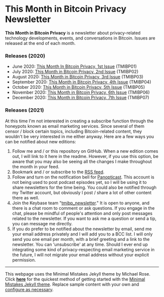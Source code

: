 # This Month in Bitcoin Privacy Newsletter

**This Month in Bitcoin Privacy** is a newsletter about privacy-related technology developments, events, and conversations in Bitcoin. Issues are released at the end of each month.

### Releases (2020)

+ June 2020: [This Month In Bitcoin Privacy, 1st Issue](https://enegnei.github.io/This-Month-In-Bitcoin-Privacy/June_2020/) (TMIBP01)
+ July 2020: [This Month in Bitcoin Privacy, 2nd Issue](https://enegnei.github.io/This-Month-In-Bitcoin-Privacy/July_2020/) (TMIBP02)
+ August 2020: [This Month in Bitcoin Privacy, 3rd Issue](https://enegnei.github.io/This-Month-In-Bitcoin-Privacy/August_2020/) (TMIBP03)
+ September 2020: [This Month in Bitcoin Privacy, 4th Issue](https://enegnei.github.io/This-Month-In-Bitcoin-Privacy/September_2020/) (TMIBP04)
+ October 2020: [This Month in Bitcoin Privacy, 5th Issue](https://enegnei.github.io/This-Month-In-Bitcoin-Privacy/October_2020/) (TMIBP05)
+ November 2020: [This Month in Bitcoin Privacy, 6th Issue](https://enegnei.github.io/This-Month-In-Bitcoin-Privacy/November_2020/) (TMIBP06)
+ December 2020: [This Month in Bitcoin Privacy, 7th Issue](https://enegnei.github.io/This-Month-In-Bitcoin-Privacy/December_2020/) (TMIBP07)

### Releases (2021)

At this time I'm not interested in creating a subscribe function through the honeypots known as email marketing services. Since several of them censor / block certain topics, including Bitcoin-related content, they wouldn't be very interested in me either anyway. Here are a few ways you can be notified about new editions:

1. Follow me and / or this repository on GitHub. When a new edition comes out, I will link to it here in the readme. However, if you use this option, be aware that you may also be seeing all the changes I make throughout the month in your feed.
2. Bookmark and / or subscribe to the [RSS feed](https://enegnei.github.io/This-Month-In-Bitcoin-Privacy/feed.xml).
3. Follow and turn on the notification bell for [Panopticast](https://twitter.com/Panopticast). This account is not being used to post podcast episodes yet, so I will be using it to share newsletters for the time being. You could also be notified through my Twitter account, but obviously I post / share a lot of other content there as well.
4. Join the Keybase team "[tmibp_newsletter](https://keybase.io/team/tmibp_newsletter)." It is open to anyone, and there is a chat room to comment or ask questions. If you engage in the chat, please be mindful of people's attention and only post messages related to the newsletter. If you want to ask me a question or send a tip, you can message me directly.
5. If you do prefer to be notified about the newsletter by email, send me your email address privately and I will add you to a BCC list. I will only send you one email per month, with a brief greeting and a link to the newsletter. You can 'unsubscribe' at any time. Should I ever end up integrating some kind of privacy-respecting email marketing service in the future, I will not migrate your email address without your explicit permission.

---

This webpage uses the Minimal Mistakes Jekyll theme by Michael Rose. Click [**here**](https://github.com/mmistakes/mm-github-pages-starter/generate) for the quickest method of getting started with the [Minimal Mistakes Jekyll theme](https://github.com/mmistakes/minimal-mistakes). Replace sample content with your own and [configure as necessary](https://mmistakes.github.io/minimal-mistakes/docs/configuration/).
